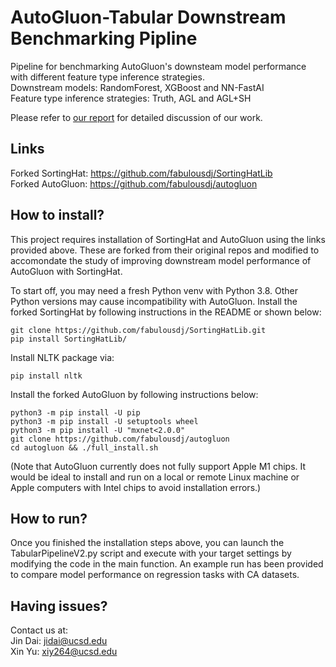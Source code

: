 # AutoGluon-Tabular Downstream Benchmarking Pipline
Pipeline for benchmarking AutoGluon's downsteam model performance with different feature type inference strategies.  
Downstream models: RandomForest, XGBoost and NN-FastAI  
Feature type inference strategies: Truth, AGL and AGL+SH  

Please refer to [our report](CSE_234_Team_CU_Final_Report.pdf) for detailed discussion of our work. 

## Links
Forked SortingHat: https://github.com/fabulousdj/SortingHatLib  
Forked AutoGluon: https://github.com/fabulousdj/autogluon  

## How to install?
This project requires installation of SortingHat and AutoGluon using the links provided above. These are forked from their original repos and modified to accomondate the study of improving downstream model performance of AutoGluon with SortingHat.

To start off, you may need a fresh Python venv with Python 3.8. Other Python versions may cause incompatibility with AutoGluon.
Install the forked SortingHat by following instructions in the README or shown below:
```
git clone https://github.com/fabulousdj/SortingHatLib.git
pip install SortingHatLib/
```
Install NLTK package via:
```
pip install nltk
```
Install the forked AutoGluon by following instructions below:
```
python3 -m pip install -U pip
python3 -m pip install -U setuptools wheel
python3 -m pip install -U "mxnet<2.0.0"
git clone https://github.com/fabulousdj/autogluon
cd autogluon && ./full_install.sh
```
(Note that AutoGluon currently does not fully support Apple M1 chips. It would be ideal to install and run on a local or remote Linux machine or Apple computers with Intel chips to avoid installation errors.)

## How to run?
Once you finished the installation steps above, you can launch the TabularPipelineV2.py script and execute with your target settings by modifying the code in the main function. An example run has been provided to compare model performance on regression tasks with CA datasets.

## Having issues?
Contact us at:  
Jin Dai: jidai@ucsd.edu  
Xin Yu: xiy264@ucsd.edu
